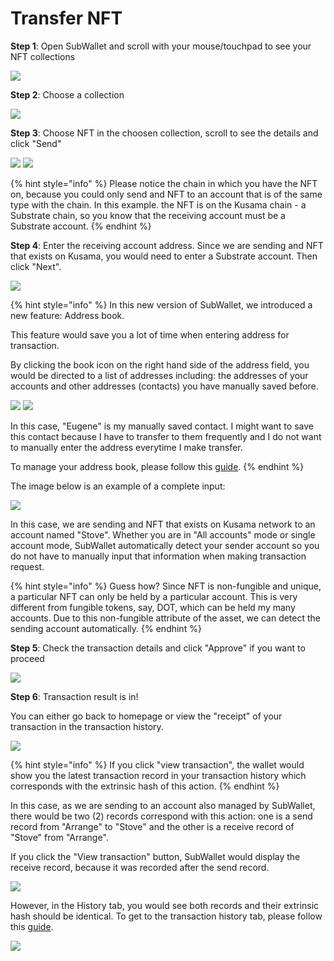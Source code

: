 # Transfer NFT

**Step 1**: Open SubWallet and scroll with your mouse/touchpad to see your NFT collections

![](<../../.gitbook/assets/image (147).png>)



**Step 2**: Choose a collection

![](<../../.gitbook/assets/image (11).png>)



**Step 3**: Choose NFT in the choosen collection, scroll to see the details and click "Send"

![](<../../.gitbook/assets/image (146).png>) ![](<../../.gitbook/assets/image (25).png>)

{% hint style="info" %}
Please notice the chain in which you have the NFT on, because you could only send and NFT to an account that is of the same type with the chain. In this example. the NFT is on the Kusama chain - a Substrate chain, so you know that the receiving account must be a Substrate account.&#x20;
{% endhint %}



**Step 4**: Enter the receiving account address. Since we are sending and NFT that exists on Kusama, you would need to enter a Substrate account. Then click "Next".

![](<../../.gitbook/assets/image (40).png>)

{% hint style="info" %}
In this new version of SubWallet, we introduced a new feature: Address book.&#x20;

This feature would save you a lot of time when entering address for transaction.&#x20;

By clicking the book icon on the right hand side of the address field, you would be directed to a list of addresses including: the addresses of your accounts and other addresses (contacts) you have manually saved before.&#x20;

![](<../../.gitbook/assets/image (144).png>) ![](<../../.gitbook/assets/image (7).png>)

In this case, "Eugene" is my manually saved contact. I might want to save this contact because I have to transfer to them frequently and I do not want to manually enter the address everytime I make transfer.&#x20;



To manage your address book, please follow this [guide](broken-reference).
{% endhint %}

The image below is an example of a complete input:

![](<../../.gitbook/assets/image (145).png>)

In this case, we are sending and NFT that exists on Kusama network to an account named "Stove". Whether you are in "All accounts" mode or single account mode, SubWallet automatically detect your sender account so you do not have to manually input that information when making transaction request.&#x20;

{% hint style="info" %}
Guess how? Since NFT is non-fungible and unique, a particular NFT can only be held by a particular account. This is very different from fungible tokens, say, DOT, which can be held my many accounts. Due to this non-fungible attribute of the asset, we can detect the sending account automatically.&#x20;
{% endhint %}



**Step 5**: Check the transaction details and click "Approve" if you want to proceed

![](<../../.gitbook/assets/image (3) (3) (1).png>)



**Step 6**: Transaction result is in!

You can either go back to homepage or view the "receipt" of your transaction in the transaction history.&#x20;

![](<../../.gitbook/assets/image (161) (1).png>)

{% hint style="info" %}
If you click "view transaction", the wallet would show you the latest transaction record in your transaction history which corresponds with the extrinsic hash of this action.&#x20;
{% endhint %}

In this case, as we are sending to an account also managed by SubWallet, there would be two (2) records correspond with this action: one is a send record from "Arrange" to "Stove" and the other is a receive record of "Stove" from "Arrange".&#x20;

If you click the "View transaction" button, SubWallet would display the receive record, because it was recorded after the send record.

![](<../../.gitbook/assets/image (2) (3).png>)

However, in the History tab, you would see both records and their extrinsic hash should be identical. To get to the transaction history tab, please follow this [guide](broken-reference).

![](<../../.gitbook/assets/image (1).png>)
